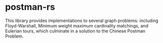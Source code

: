 # postman-rs

This library provides implementations to several graph problems: including Floyd-Warshall, Minimum weight maximum cardinality matchings, and Eulerian tours, which culminate in a solution to the Chinese Postman Problem.